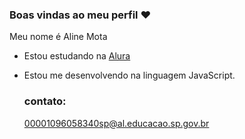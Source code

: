 ### Boas vindas ao meu perfil ❤️

Meu nome é Aline Mota

- Estou estudando na [Alura](https://www.alura.com.br/)
- Estou me desenvolvendo na linguagem JavaScript.

  ### contato:
  00001096058340sp@al.educacao.sp.gov.br
